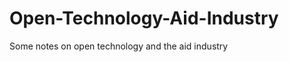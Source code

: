 Open-Technology-Aid-Industry
============================

Some notes on open technology and the aid industry
